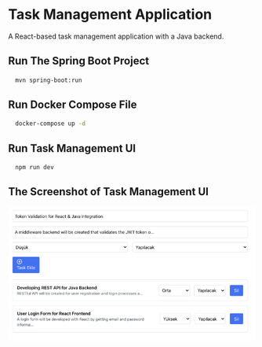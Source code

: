 # Task Management Application

A React-based task management application with a Java backend.


## Run The Spring Boot Project

```bash
  mvn spring-boot:run
```
## Run Docker Compose File

```bash
  docker-compose up -d
```
## Run Task Management UI

```bash
  npm run dev
```

## The Screenshot of Task Management UI 
![Logo](task-management-ui/src/app/images/Screenshot_task_management_app.png)

